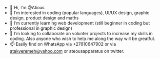 - 👋 Hi, I’m @Atious
- 👀 I’m interested in coding (popular languages), UI/UX design, graphic design, product design and maths
- 🌱 I’m currently learning web development (still beginner in coding but professional in graphic design)
- 💞️ I’m looking to collaborate on volunter projects to increase my skills in coding. Also anyone who wish to help me along the way will be greatful.
- 📫 Easily find on WhatsApp via +27610647902 or via atakyeremeh@yahoo.com or ateousapparatus on twitter.

<!---
Atious/Atious is a ✨ special ✨ repository because its `README.md` (this file) appears on your GitHub profile.
You can click the Preview link to take a look at your changes.
--->
